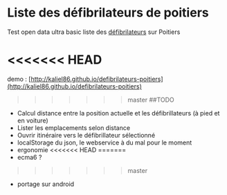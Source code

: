 # Liste des défibrilateurs de poitiers
Test open data ultra basic
liste des [défibrilateurs](http://fr.wikipedia.org/wiki/D%C3%A9fibrillateur_automatique) sur Poitiers

<<<<<<< HEAD
=======
demo : [http://kaliel86.github.io/defibrilateurs-poitiers](http://kaliel86.github.io/defibrilateurs-poitiers)
>>>>>>> master
##TODO

 - Calcul distance entre la position actuelle et les défibrillateurs (à pied et en voiture)
 - Lister les emplacements selon distance
 - Ouvrir itinéraire vers le défibrillateur sélectionné
 - localStorage du json, le webservice à du mal pour le moment
 - ergonomie
<<<<<<< HEAD
=======
 - ecma6 ?
>>>>>>> master
 - portage sur android
